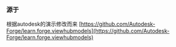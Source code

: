 
### 源于

根据autodesk的演示修改而来
[https://github.com/Autodesk-Forge/learn.forge.viewhubmodels](https://github.com/Autodesk-Forge/learn.forge.viewhubmodels)